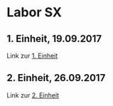 # Labor SX

## 1. Einheit, 19.09.2017  
Link zur [1. Einheit]()

## 2. Einheit, 26.09.2017  
Link zur [2. Einheit](https://github.com/HTLMechatronics/m14-la1-sx/blob/uhlchm14/uhlchm14/uhlchm14_kw39.md)

